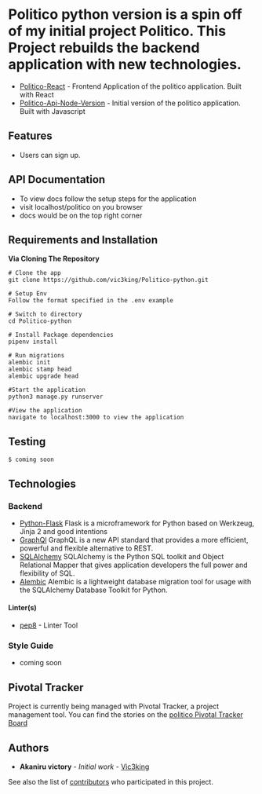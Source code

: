 # Politico python version is a spin off of my initial project Politico. This Project rebuilds the backend application with new technologies.

* [Politico-React](https://github.com/vic3king/Politico-React) - Frontend Application of the politico application. Built with React
* [Politico-Api-Node-Version](https://github.com/vic3king/politico) - Initial version of the politico application. Built with Javascript

## Features
* Users can sign up.


## API Documentation
- To view docs follow the setup steps for the application
- visit localhost/politico on you browser
- docs would be on the top right corner

## Requirements and Installation
**Via Cloning The Repository**
```
# Clone the app
git clone https://github.com/vic3king/Politico-python.git

# Setup Env
Follow the format specified in the .env example

# Switch to directory
cd Politico-python

# Install Package dependencies
pipenv install

# Run migrations
alembic init
alembic stamp head
alembic upgrade head

#Start the application
python3 manage.py runserver

#View the application
navigate to localhost:3000 to view the application
```
## Testing
```
$ coming soon
```

## Technologies 

### Backend

* [Python-Flask](http://flask.pocoo.org/) Flask is a microframework for Python based on Werkzeug, Jinja 2 and good intentions
* [GraphQl](https://graphql.org/) GraphQL is a new API standard that provides a more efficient, powerful and flexible alternative to REST.
* [SQLAlchemy](https://www.sqlalchemy.org/) SQLAlchemy is the Python SQL toolkit and Object Relational Mapper that gives application developers the full power and flexibility of SQL.
* [Alembic](https://alembic.sqlalchemy.org) Alembic is a lightweight database migration tool for usage with the SQLAlchemy Database Toolkit for Python.


#### Linter(s)

* [pep8](https://eslint.org/) - Linter Tool

### Style Guide
* coming soon

## Pivotal Tracker

Project is currently being managed with Pivotal Tracker, a project management tool. You can find the stories on the [politico Pivotal Tracker Board](https://www.pivotaltracker.com/n/projects/2238799)

## Authors

* **Akaniru victory** - *Initial work* - [Vic3king](https://github.com/vic3king)

See also the list of [contributors](https://github.com/vic3king/politico/settings/collaboration) who participated in this project.

